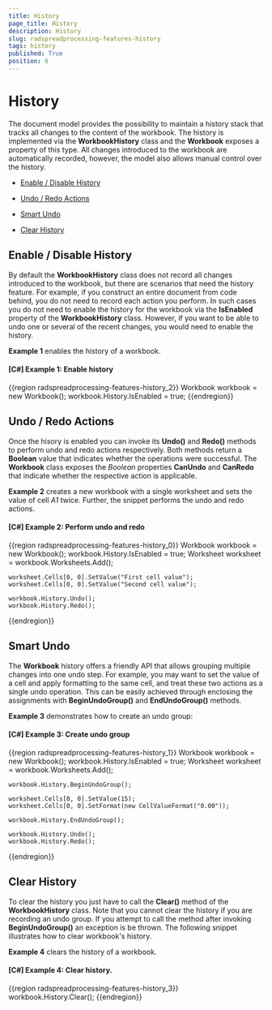 ```yaml
---
title: History
page_title: History
description: History
slug: radspreadprocessing-features-history
tags: history
published: True
position: 6
---
```


# History



The document model provides the possibility to maintain a history stack that tracks all changes to the content of the workbook. The history is implemented via the __WorkbookHistory__ class and the __Workbook__ exposes a property of this type. All changes introduced to the workbook are automatically recorded, however, the model also allows manual control over the history.
      
* [Enable / Disable History](#enable-/-disable-history)

* [Undo / Redo Actions](#undo-/-redo-actions)

* [Smart Undo](#smart-undo)

* [Clear History](#clear-history)

## Enable / Disable History

By default the __WorkbookHistory__ class does not record all changes introduced to the workbook, but there are scenarios that need the history feature. For example, if you construct an entire document from code behind, you do not need to record each action you perform. In such cases you do not need to enable the history for the workbook via the __IsEnabled__ property of the __WorkbookHistory__ class. However, if you want to be able to undo one or several of the recent changes, you would need to enable the history.
        

__Example 1__ enables the history of a workbook.
        

#### __[C#] Example 1: Enable history__

{{region radspreadprocessing-features-history_2}}
    Workbook workbook = new Workbook();
    workbook.History.IsEnabled = true;
{{endregion}}



## Undo / Redo Actions

Once the hisory is enabled you can invoke its __Undo()__ and __Redo()__ methods to perform undo and redo actions respectively. Both methods return a __Boolean__ value that indicates whether the operations were successful. The __Workbook__ class exposes the *Boolean* properties __CanUndo__ and __CanRedo__ that indicate whether the respective action is applicable.
        

__Example 2__ creates a new workbook with a single worksheet and sets the value of cell *A1* twice. Further, the snippet performs the undo and redo actions.
        

#### __[C#] Example 2: Perform undo and redo__

{{region radspreadprocessing-features-history_0}}
    Workbook workbook = new Workbook();
    workbook.History.IsEnabled = true;
    Worksheet worksheet = workbook.Worksheets.Add();

    worksheet.Cells[0, 0].SetValue("First cell value");
    worksheet.Cells[0, 0].SetValue("Second cell value");

    workbook.History.Undo();
    workbook.History.Redo();
{{endregion}}



## Smart Undo

The __Workbook__ history offers a friendly API that allows grouping multiple changes into one undo step. For example, you may want to set the value of a cell and apply formatting to the same cell, and treat these two actions as a single undo operation. This can be easily achieved through enclosing the assignments with __BeginUndoGroup()__ and __EndUndoGroup()__ methods.
        

__Example 3__ demonstrates how to create an undo group:
        

#### __[C#] Example 3: Create undo group__

{{region radspreadprocessing-features-history_1}}
    Workbook workbook = new Workbook();
    workbook.History.IsEnabled = true;
    Worksheet worksheet = workbook.Worksheets.Add();

    workbook.History.BeginUndoGroup();

    worksheet.Cells[0, 0].SetValue(15);
    worksheet.Cells[0, 0].SetFormat(new CellValueFormat("0.00"));

    workbook.History.EndUndoGroup();

    workbook.History.Undo();
    workbook.History.Redo();
{{endregion}}



## Clear History

To clear the history you just have to call the __Clear()__ method of the __WorkbookHistory__ class. Note that you cannot clear the history if you are recording an undo group. If you attempt to call the method after invoking __BeginUndoGroup()__ an exception is be thrown. The following snippet illustrates how to clear workbook's history.
        

__Example 4__ clears the history of a workbook.
        

#### __[C#] Example 4: Clear history.__

{{region radspreadprocessing-features-history_3}}
    workbook.History.Clear();
{{endregion}}


